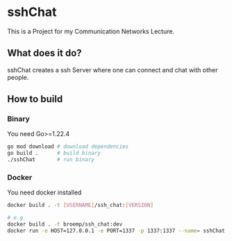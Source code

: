 # sshChat

This is a Project for my Communication Networks Lecture.

## What does it do?

sshChat creates a ssh Server where one can connect and chat with other people.

## How to build

### Binary

You need Go>=1.22.4

```bash
go mod download # download dependencies
go build .      # build binary
./sshChat       # run binary
```

### Docker

You need docker installed

```bash
docker build . -t [USERNAME]/ssh_chat:[VERSION]

# e.g.
docker build . -t broemp/ssh_chat:dev
docker run -e HOST=127.0.0.1 -e PORT=1337 -p 1337:1337 --name= sshChat -d broemp/ssh_chat:dev
```

